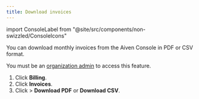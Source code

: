 ```yaml
---
title: Download invoices
---
```


import ConsoleLabel from "@site/src/components/non-swizzled/ConsoleIcons"

You can download monthly invoices from the Aiven Console in PDF or CSV format.

You must be an [organization admin](/docs/platform/concepts/permissions#organization-roles-and-permissions) to access this feature.

1. Click **Billing**.
1. Click **Invoices**.
1. Click <ConsoleLabel name="Actions"/> > **Download PDF** or **Download CSV**.
